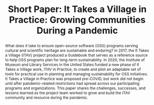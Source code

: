 ---
abstract: What does it take to ensure open-source software (OSS) programs serving
  cultural and scientific heritage are sustainable and enduring? In 2017, the It Takes
  a Village (ITAV) project produced a Guidebook that serves as a reference source
  to help OSS programs plan for long-term sustainability. In 2020, the Institute of
  Museum and Library Services in the United States funded a new phase of It Takes
  a Village work, ITAV in Practice, to create and pilot an adaptable set of tools
  for practical use in planning and managing sustainability for OSS initiatives. It
  Takes a Village in Practice was proposed pre-COVID, but work did not begin until
  after pandemic-related restrictions had spread across our participating programs
  and organizations. This paper shares the challenges, successes, and lessons learned
  as the project team worked to grow and build the ITAV community and resource during
  the pandemic.
creators:
- Arp, Laurie
date: null
document_url: https://az659834.vo.msecnd.net/eventsairwesteuprod/production-inconference-public/f1656ff12e6f4146a4e4a94a72459056
grand_parent: iPRES
institutions:
- LYRASIS
keywords:
- open source
- community engagement
- sustainability
landing_page_url: null
language: eng
layout: publication
license: CC-BY 4.0 International
notes_url: null
parent: iPRES 2022
publication_type: short paper
size: null
slides_url: null
source_name: iPRES
stream_url: null
title: 'Short Paper: It Takes a Village in Practice: Growing Communities During a
  Pandemic'
year: 2022
---